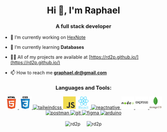 <h1 align="center">Hi 👋, I'm Raphael</h1>
<h3 align="center">A full stack developer</h3>

- 🔭 I’m currently working on [HexNote](https://github.com/RD2P/HexNote)

- 🌱 I’m currently learning **Databases**

- 👨‍💻 All of my projects are available at [https://rd2p.github.io/](https://rd2p.github.io/)

- 📫 How to reach me **graphael.dr@gmail.com**

<h3 align="center">Languages and Tools:</h3>

<div align="center"> 
  <a href="https://www.w3.org/html/" target="_blank" rel="noreferrer"> <img src="https://raw.githubusercontent.com/devicons/devicon/master/icons/html5/html5-original-wordmark.svg" alt="html5" width="40" height="40"/> </a>
  <a href="https://www.w3schools.com/css/" target="_blank" rel="noreferrer"> <img src="https://raw.githubusercontent.com/devicons/devicon/master/icons/css3/css3-original-wordmark.svg" alt="css3" width="40" height="40"/> </a> 
  <a href="https://tailwindcss.com/" target="_blank" rel="noreferrer"> <img src="https://cdn.jsdelivr.net/gh/devicons/devicon/icons/tailwindcss/tailwindcss-plain.svg" alt="tailwindcss" width="40" height="40"/> </a>  
  <a href="https://developer.mozilla.org/en-US/docs/Web/JavaScript" target="_blank" rel="noreferrer"> <img src="https://raw.githubusercontent.com/devicons/devicon/master/icons/javascript/javascript-original.svg" alt="javascript" width="40" height="40"/></a> 
  <a href="https://reactjs.org/" target="_blank" rel="noreferrer"> <img src="https://raw.githubusercontent.com/devicons/devicon/master/icons/react/react-original-wordmark.svg" alt="react" width="40" height="40"/> </a> 
   <a href="https://reactnative.dev/" target="_blank" rel="noreferrer"> <img src="https://reactnative.dev/img/header_logo.svg" alt="reactnative" width="40" height="40"/> </a>
  <a href="https://nodejs.org" target="_blank" rel="noreferrer"> <img src="https://github.com/RD2P/RD2P/blob/main/node-icon.png" alt="nodejs" width="40" height="40"/> </a>
  <a href="https://expressjs.com" target="_blank" rel="noreferrer"> <img src="https://github.com/RD2P/RD2P/blob/main/express-icon.png" alt="express" width="40" height="40"/> </a>
  <a href="https://www.mongodb.com/" target="_blank" rel="noreferrer"> <img src="https://raw.githubusercontent.com/devicons/devicon/master/icons/mongodb/mongodb-original-wordmark.svg" alt="mongodb" width="40" height="40"/> 
  </a> <a href="https://postman.com" target="_blank" rel="noreferrer"> <img src="https://www.vectorlogo.zone/logos/getpostman/getpostman-icon.svg" alt="postman" width="40" height="40"/> </a> 
  <a href="https://git-scm.com/" target="_blank" rel="noreferrer"> <img src="https://www.vectorlogo.zone/logos/git-scm/git-scm-icon.svg" alt="git" width="40" height="40"/> </a>
  <a href="https://www.figma.com/" target="_blank" rel="noreferrer"> <img src="https://www.vectorlogo.zone/logos/figma/figma-icon.svg" alt="figma" width="40" height="40"/> </a> 
  <a href="https://www.arduino.cc/" target="_blank" rel="noreferrer"> <img src="https://cdn.worldvectorlogo.com/logos/arduino-1.svg" alt="arduino" width="40" height="40"/> </a> 
</div>

<br/>

<div align="center">
  <img align="center" src="https://github-readme-stats.vercel.app/api/top-langs?username=rd2p&show_icons=true&locale=en&layout=compact" alt="rd2p" />&nbsp;&nbsp;&nbsp;&nbsp;
  <img align="center" src="https://github-readme-streak-stats.herokuapp.com/?user=rd2p&" alt="rd2p" />
</div>

